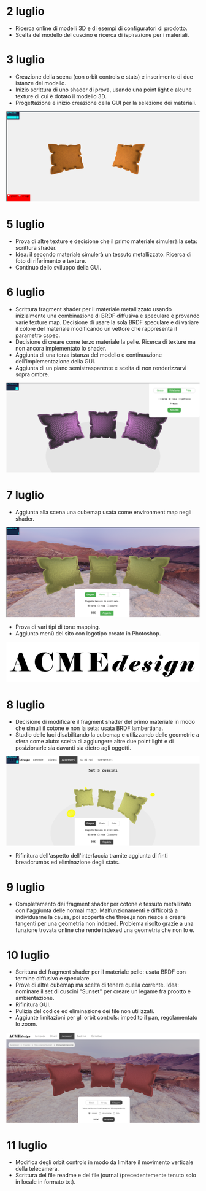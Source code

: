 # 2 luglio
- Ricerca online di modelli 3D e di esempi di configuratori di prodotto. 
- Scelta del modello del cuscino e ricerca di ispirazione per i materiali.

# 3 luglio
- Creazione della scena (con orbit controls e stats) e inserimento di due istanze del modello. 
- Inizio scrittura di uno shader di prova, usando una point light e alcune texture di cui è dotato il modello 3D. 
- Progettazione e inizio creazione della GUI per la selezione dei materiali.

![prime prove 3 luglio](imgs/screenshot_3_luglio.png)

# 5 luglio
- Prova di altre texture e decisione che il primo materiale simulerà la seta: scrittura shader.
- Idea: il secondo materiale simulerà un tessuto metallizzato. Ricerca di foto di riferimento e texture.
- Continuo dello sviluppo della GUI.

# 6 luglio
- Scrittura fragment shader per il materiale metallizzato usando inizialmente una combinazione di BRDF diffusiva e speculare e provando varie texture map. Decisione di usare la sola BRDF speculare e di variare il colore del materiale modificando un vettore che rappresenta il parametro cspec.
- Decisione di creare come terzo materiale la pelle. Ricerca di texture ma non ancora implementato lo shader.
- Aggiunta di una terza istanza del modello e continuazione dell'implementazione della GUI.
- Aggiunta di un piano semistrasparente e scelta di non renderizzarvi sopra ombre. 

![aggiunta terzo modello e applicazione materiale metallizzato](imgs/screenshot_6_luglio.png)

# 7 luglio
- Aggiunta alla scena una cubemap usata come environment map negli shader. 

![aggiunta cubemap e modifiche aspetto](imgs/screenshot_7_luglio.png)

- Prova di vari tipi di tone mapping. 
- Aggiunto menù del sito con logotipo creato in Photoshop.

![logo ACME](imgs/acme_logo.jpg)

# 8 luglio
- Decisione di modificare il fragment shader del primo materiale in modo che simuli il cotone e non la seta: usata BRDF lambertiana.
- Studio delle luci disabilitando la cubemap e utilizzando delle geometrie a sfera come aiuto: scelta di aggiungere altre due point light e di posizionarle sia davanti sia dietro agli oggetti. 

![studio delle luci](imgs/screenshot_8_luglio.png)

- Rifinitura dell'aspetto dell'interfaccia tramite aggiunta di finti breadcrumbs ed eliminazione degli stats.

# 9 luglio
- Completamento dei fragment shader per cotone e tessuto metallizato con l'aggiunta delle normal map. Malfunzionamenti e difficoltà a individuarne la causa, poi scoperta che three.js non riesce a creare tangenti per una geometria non indexed. Problema risolto grazie a una funzione trovata online che rende indexed una geometria che non lo è.

# 10 luglio
- Scrittura del fragment shader per il materiale pelle: usata BRDF con termine diffusivo e speculare.
- Prove di altre cubemap ma scelta di tenere quella corrente. Idea: nominare il set di cuscini "Sunset" per creare un legame fra prootto e ambientazione. 
- Rifinitura GUI.
- Pulizia del codice ed eliminazione dei file non utilizzati.
- Aggiunte limitazioni per gli orbit controls: impedito il pan, regolamentato lo zoom.

![scena finale con materiale pelle](imgs/scena_pelle.png)

# 11 luglio
- Modifica degli orbit controls in modo da limitare il movimento verticale della telecamera.
- Scrittura del file readme e del file journal (precedentemente tenuto solo in locale in formato txt).

